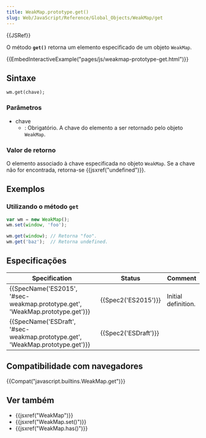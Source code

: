 ```yaml
---
title: WeakMap.prototype.get()
slug: Web/JavaScript/Reference/Global_Objects/WeakMap/get
---
```


{{JSRef}}

O método **`get()`** retorna um elemento especificado de um objeto `WeakMap`.

{{EmbedInteractiveExample("pages/js/weakmap-prototype-get.html")}}

## Sintaxe

```
wm.get(chave);
```

### Parâmetros

- chave
  - : Obrigatório. A chave do elemento a ser retornado pelo objeto `WeakMap`.

### Valor de retorno

O elemento associado à chave especificada no objeto `WeakMap`. Se a chave não for encontrada, retorna-se {{jsxref("undefined")}}.

## Exemplos

### Utilizando o método `get`

```js
var wm = new WeakMap();
wm.set(window, 'foo');

wm.get(window); // Retorna "foo".
wm.get('baz');  // Retorna undefined.
```

## Especificações

| Specification                                                                                            | Status                       | Comment             |
| -------------------------------------------------------------------------------------------------------- | ---------------------------- | ------------------- |
| {{SpecName('ES2015', '#sec-weakmap.prototype.get', 'WeakMap.prototype.get')}} | {{Spec2('ES2015')}}     | Initial definition. |
| {{SpecName('ESDraft', '#sec-weakmap.prototype.get', 'WeakMap.prototype.get')}} | {{Spec2('ESDraft')}} |                     |

## Compatibilidade com navegadores

{{Compat("javascript.builtins.WeakMap.get")}}

## Ver também

- {{jsxref("WeakMap")}}
- {{jsxref("WeakMap.set()")}}
- {{jsxref("WeakMap.has()")}}
